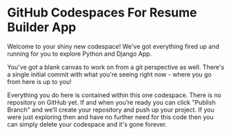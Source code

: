 # GitHub Codespaces For Resume Builder App

Welcome to your shiny new codespace! We've got everything fired up and running for you to explore Python and Django App.

You've got a blank canvas to work on from a git perspective as well. There's a single initial commit with what you're seeing right now - where you go from here is up to you!

Everything you do here is contained within this one codespace. There is no repository on GitHub yet. If and when you’re ready you can click "Publish Branch" and we’ll create your repository and push up your project. If you were just exploring then and have no further need for this code then you can simply delete your codespace and it's gone forever.
